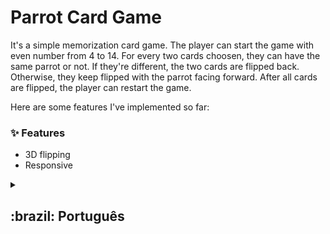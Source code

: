 # Parrot Card Game 

It's a simple memorization card game. The player can start the game with even number from 4 to 14. For every two cards choosen, they can have the same
parrot or not. If they're different, the two cards are flipped back. Otherwise, they keep flipped with the parrot facing forward.
After all cards are flipped, the player can restart the game.

Here are some features I've implemented so far:

### :sparkles: Features
<ul>
  <li>3D flipping</li>
  <li>Responsive</li>
</ul>

<details>
  <summary>
    <h2>:brazil: Português</h2>
  </summary>
  Esse é um simples jogo de memorização. O jogador pode iniciar com um número par entre 4 e 14. Para cada duas cartas escolhidas, elas podem ter o mesmo papagaio
  ou não. Se eles forem diferentes, as duas cartas são viradas de volta. Caso contrário, elas permanecem viradas com o papagaio virado para frente.
  Depois que todas as cartas forem viradas, o jogador pode reiniciar o jogo.
  <br><br>
  Aqui estão algumas features que eu implementei até agora:
  <h3>:sparkles: Features</h3>
    <ul>
      <li>Cartas viram em 3D</li>
      <li>Responsivo</li>
    </ul>
</details>
